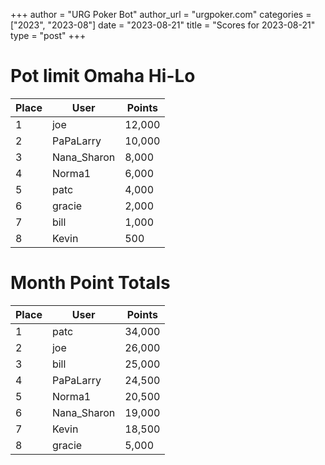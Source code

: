 +++
author = "URG Poker Bot"
author_url = "urgpoker.com"
categories = ["2023", "2023-08"]
date = "2023-08-21"
title = "Scores for 2023-08-21"
type = "post"
+++
# Pot limit Omaha Hi-Lo

| Place | User | Points |
|-------|------|--------|
| 1 | joe | 12,000 |
| 2 | PaPaLarry | 10,000 |
| 3 | Nana_Sharon | 8,000 |
| 4 | Norma1 | 6,000 |
| 5 | patc | 4,000 |
| 6 | gracie | 2,000 |
| 7 | bill | 1,000 |
| 8 | Kevin | 500 |

# Month Point Totals

| Place | User | Points |
|-------|------|--------|
| 1 | patc | 34,000 |
| 2 | joe | 26,000 |
| 3 | bill | 25,000 |
| 4 | PaPaLarry | 24,500 |
| 5 | Norma1 | 20,500 |
| 6 | Nana_Sharon | 19,000 |
| 7 | Kevin | 18,500 |
| 8 | gracie | 5,000 |
